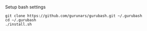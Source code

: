 Setup bash settings

    git clone https://github.com/gurunars/gurubash.git ~/.gurubash
    cd ~/.gurubash
    ./install.sh
